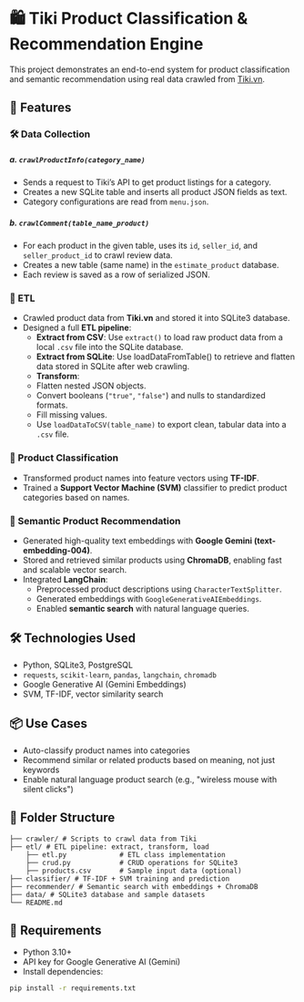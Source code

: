 # 🛍️ Tiki Product Classification & Recommendation Engine

This project demonstrates an end-to-end system for product classification and semantic recommendation using real data crawled from [Tiki.vn](https://tiki.vn).

## 🚀 Features
### 🛠️ Data Collection
##### a. `crawlProductInfo(category_name)`
- Sends a request to Tiki’s API to get product listings for a category.
- Creates a new SQLite table and inserts all product JSON fields as text.
- Category configurations are read from `menu.json`.

##### b. `crawlComment(table_name_product)`
- For each product in the given table, uses its `id`, `seller_id`, and `seller_product_id` to crawl review data.
- Creates a new table (same name) in the `estimate_product` database.
- Each review is saved as a row of serialized JSON.

### 🧪 ETL
- Crawled product data from **Tiki.vn** and stored it into SQLite3 database.
- Designed a full **ETL pipeline**:
  - **Extract from CSV**: Use `extract()` to load raw product data from a local `.csv` file into the SQLite database.
  - **Extract from SQLite**: Use loadDataFromTable() to retrieve and flatten data stored in SQLite after web crawling.
  - **Transform**: 
  - Flatten nested JSON objects.
  - Convert booleans (`"true"`, `"false"`) and nulls to standardized formats.
  - Fill missing values.
  - Use `loadDataToCSV(table_name)` to export clean, tabular data into a `.csv` file.

### 🧠 Product Classification
- Transformed product names into feature vectors using **TF-IDF**.
- Trained a **Support Vector Machine (SVM)** classifier to predict product categories based on names.

### 🤖 Semantic Product Recommendation
- Generated high-quality text embeddings with **Google Gemini (text-embedding-004)**.
- Stored and retrieved similar products using **ChromaDB**, enabling fast and scalable vector search.
- Integrated **LangChain**:
  - Preprocessed product descriptions using `CharacterTextSplitter`.
  - Generated embeddings with `GoogleGenerativeAIEmbeddings`.
  - Enabled **semantic search** with natural language queries.

## 🛠️ Technologies Used

- Python, SQLite3, PostgreSQL
- `requests`, `scikit-learn`, `pandas`, `langchain`, `chromadb`
- Google Generative AI (Gemini Embeddings)
- SVM, TF-IDF, vector similarity search

## 📦 Use Cases

- Auto-classify product names into categories  
- Recommend similar or related products based on meaning, not just keywords  
- Enable natural language product search (e.g., "wireless mouse with silent clicks")

## 📂 Folder Structure
```
├── crawler/ # Scripts to crawl data from Tiki
├── etl/ # ETL pipeline: extract, transform, load
    ├── etl.py             # ETL class implementation
    ├── crud.py            # CRUD operations for SQLite3
    ├── products.csv       # Sample input data (optional)
├── classifier/ # TF-IDF + SVM training and prediction
├── recommender/ # Semantic search with embeddings + ChromaDB
├── data/ # SQLite3 database and sample datasets
└── README.md
```
## 📌 Requirements

- Python 3.10+
- API key for Google Generative AI (Gemini)
- Install dependencies:

```bash
pip install -r requirements.txt
